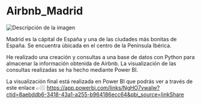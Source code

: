# Airbnb_Madrid
![Descripción de la imagen](https://github.com/nachodlcb/Trabajo-final-modulo2/blob/main/descarga.png)

Madrid es la cápital de España y una de las ciudades más bonitas de España. Se encuentra úbicada en el centro de la Península Ibérica.

He realizado una creación y consultas a una base de datos con Python para almacenar la información obtenida de Airbnb. La visualización de las consultas realizadas se ha hecho mediante Power BI.

La visualización final está realizada en Power BI que podrás ver a través de este enlace 👉🏼 https://app.powerbi.com/links/NgHO7vwaIw?ctid=8aebddb6-3418-43a1-a255-b964186ecc64&pbi_source=linkShare
